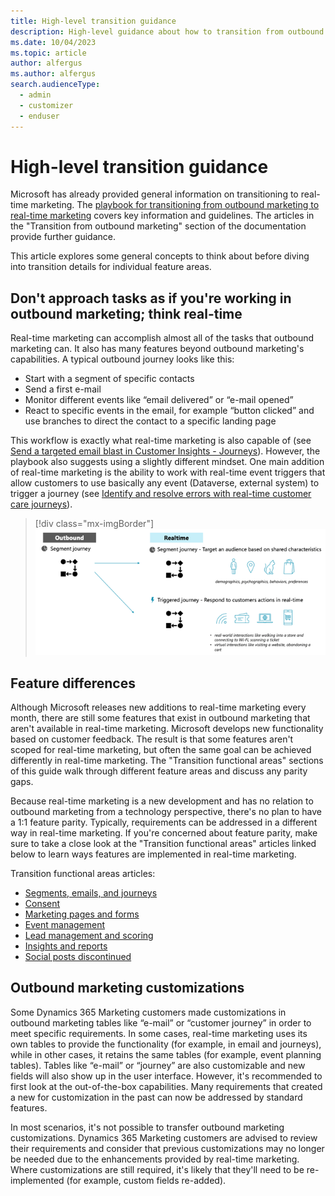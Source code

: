 ```yaml
---
title: High-level transition guidance
description: High-level guidance about how to transition from outbound marketing to real-time marketing in Dynamics 365 Customer Insights - Journeys.
ms.date: 10/04/2023
ms.topic: article
author: alfergus
ms.author: alfergus
search.audienceType: 
  - admin
  - customizer
  - enduser
---
```


# High-level transition guidance

Microsoft has already provided general information on transitioning to real-time marketing. The [playbook for transitioning from outbound marketing to real-time marketing](https://community.dynamics.com/blogs/post/?postid=1b4394d5-7764-4484-aba9-c7f972292c10) covers key information and guidelines. The articles in the "Transition from outbound marketing" section of the documentation provide further guidance.

This article explores some general concepts to think about before diving into transition details for individual feature areas.

## Don't approach tasks as if you're working in outbound marketing; think real-time

Real-time marketing can accomplish almost all of the tasks that outbound marketing can. It also has many features beyond outbound marketing's capabilities. A typical outbound journey looks like this:
-	Start with a segment of specific contacts 
-	Send a first e-mail
-	Monitor different events like “email delivered” or “e-mail opened”
-	React to specific events in the email, for example “button clicked” and use branches to direct the contact to a specific landing page

This workflow is exactly what real-time marketing is also capable of (see [Send a targeted email blast in Customer Insights - Journeys](real-time-marketing-email-get-started.md)). However, the playbook also suggests using a slightly different mindset. One main addition of real-time marketing is the ability to work with real-time event triggers that allow customers to use basically any event (Dataverse, external system) to trigger a journey (see [Identify and resolve errors with real-time customer care journeys](real-time-marketing-customer-care-journey.md)).

> [!div class="mx-imgBorder"]
> ![Outbound journey vs real-time journey.](media/outbound-vs-real-time-journey.png "Outbound journey vs real-time journey")

## Feature differences

Although Microsoft releases new additions to real-time marketing every month, there are still some features that exist in outbound marketing that aren't available in real-time marketing. Microsoft develops new functionality based on customer feedback. The result is that some features aren't scoped for real-time marketing, but often the same goal can be achieved differently in real-time marketing. The "Transition functional areas" sections of this guide walk through different feature areas and discuss any parity gaps.

Because real-time marketing is a new development and has no relation to outbound marketing from a technology perspective, there's no plan to have a 1:1 feature parity. Typically, requirements can be addressed in a different way in real-time marketing. If you're concerned about feature parity, make sure to take a close look at the "Transition functional areas" articles linked below to learn ways features are implemented in real-time marketing.

Transition functional areas articles:
- [Segments, emails, and journeys](transition-walkthrough-segments.md)
- [Consent](transition-walkthrough-consent.md)
- [Marketing pages and forms](transition-walkthrough-forms.md)
- [Event management](transition-walkthrough-events.md)
- [Lead management and scoring](transition-walkthrough-leads.md)
- [Insights and reports](transition-walkthrough-insights.md)
- [Social posts discontinued](transition-walkthrough-social-posts.md)

## Outbound marketing customizations

Some Dynamics 365 Marketing customers made customizations in outbound marketing tables like “e-mail” or “customer journey” in order to meet specific requirements. In some cases, real-time marketing uses its own tables to provide the functionality (for example, in email and journeys), while in other cases, it retains the same tables (for example, event planning tables). Tables like “e-mail” or “journey” are also customizable and new fields will also show up in the user interface. However, it's recommended to first look at the out-of-the-box capabilities. Many requirements that created a new for customization in the past can now be addressed by standard features.

In most scenarios, it's not possible to transfer outbound marketing customizations. Dynamics 365 Marketing customers are advised to review their requirements and consider that previous customizations may no longer be needed due to the enhancements provided by real-time marketing. Where customizations are still required, it's likely that they'll need to be re-implemented (for example, custom fields re-added).
